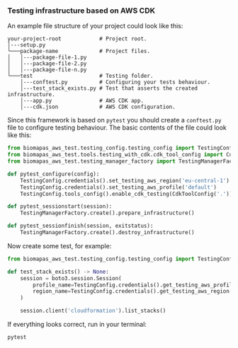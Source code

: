 ### Testing infrastructure based on AWS CDK

An example file structure of your project could look like this:

```text
your-project-root            # Project root.
│---setup.py
└───package-name             # Project files.
│   │---package-file-1.py
│   │---package-file-2.py
│   │---package-file-n.py
└───test                     # Testing folder.
    │---conftest.py          # Configuring your tests behaviour.
    │---test_stack_exists.py # Test that asserts the created infrastructure.
    │---app.py               # AWS CDK app.
    │---cdk.json             # AWS CDK configuration.
```

Since this framework is based on `pytest` you should create a `conftest.py`
file to configure testing behaviour. The basic contents of the file could
look like this:

```python
from biomapas_aws_test.testing_config.testing_config import TestingConfig
from biomapas_aws_test.tools.testing_with_cdk.cdk_tool_config import CdkToolConfig
from biomapas_aws_test.testing_manager_factory import TestingManagerFactory

def pytest_configure(config):
    TestingConfig.credentials().set_testing_aws_region('eu-central-1')
    TestingConfig.credentials().set_testing_aws_profile('default')
    TestingConfig.tools_config().enable_cdk_testing(CdkToolConfig('.'))

def pytest_sessionstart(session):
    TestingManagerFactory.create().prepare_infrastructure()

def pytest_sessionfinish(session, exitstatus):
    TestingManagerFactory.create().destroy_infrastructure()
```

Now create some test, for example:

```python
from biomapas_aws_test.testing_config.testing_config import TestingConfig

def test_stack_exists() -> None:
    session = boto3.session.Session(
        profile_name=TestingConfig.credentials().get_testing_aws_profile(),
        region_name=TestingConfig.credentials().get_testing_aws_region()
    )

    session.client('cloudformation').list_stacks()
```

If everything looks correct, run in your terminal:

```bash
pytest
```
